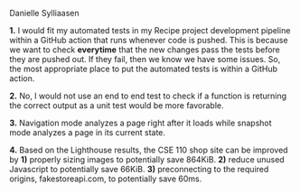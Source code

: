 Danielle Sylliaasen

**1.** I would fit my automated tests in my Recipe project development pipeline within a GitHub action that runs whenever code is pushed. This is because we want to check **everytime** that the new changes pass the tests before they are pushed out. If they fail, then we know we have some issues. So, the most appropriate place to put the automated tests is within a GitHub action.

**2.** No, I would not use an end to end test to check if a function is returning the correct output as a unit test would be more favorable.

**3.** Navigation mode analyzes a page right after it loads while snapshot mode analyzes a page in its current state.

**4.** Based on the Lighthouse results, the CSE 110 shop site can be improved by **1)** properly sizing images to potentially save 864KiB. **2)** reduce unused Javascript to potentially save 66KiB. **3)** preconnecting to the required origins, fakestoreapi.com, to potentially save 60ms.
